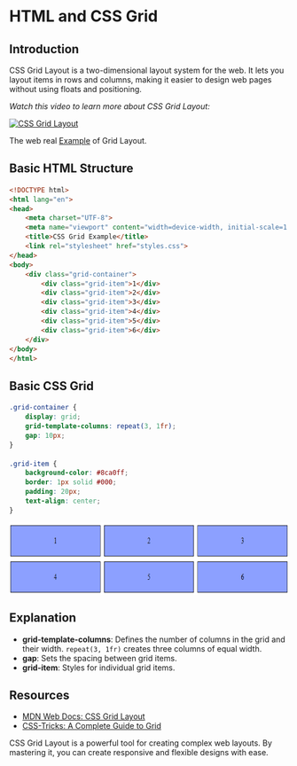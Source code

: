 # HTML and CSS Grid

## Introduction
CSS Grid Layout is a two-dimensional layout system for the web. It lets you layout items in rows and columns, making it easier to design web pages without using floats and positioning.

*Watch this video to learn more about CSS Grid Layout:*

[![CSS Grid Layout](https://img.youtube.com/vi/7kVeCqQCxlk/0.jpg)](https://www.youtube.com/watch?v=7kVeCqQCxlk)

The web real [Example](/Stage-6/dcuments/grid/) of Grid Layout.

## Basic HTML Structure
```html
<!DOCTYPE html>
<html lang="en">
<head>
    <meta charset="UTF-8">
    <meta name="viewport" content="width=device-width, initial-scale=1.0">
    <title>CSS Grid Example</title>
    <link rel="stylesheet" href="styles.css">
</head>
<body>
    <div class="grid-container">
        <div class="grid-item">1</div>
        <div class="grid-item">2</div>
        <div class="grid-item">3</div>
        <div class="grid-item">4</div>
        <div class="grid-item">5</div>
        <div class="grid-item">6</div>
    </div>
</body>
</html>
```

## Basic CSS Grid
```css
.grid-container {
    display: grid;
    grid-template-columns: repeat(3, 1fr);
    gap: 10px;
}

.grid-item {
    background-color: #8ca0ff;
    border: 1px solid #000;
    padding: 20px;
    text-align: center;
}
```

<img src="resources/grid-example-html.png" width="100%" height="130px" alt="grid-example" align="middle">

## Explanation
- **grid-template-columns**: Defines the number of columns in the grid and their width. `repeat(3, 1fr)` creates three columns of equal width.
- **gap**: Sets the spacing between grid items.
- **grid-item**: Styles for individual grid items.

## Resources
- [MDN Web Docs: CSS Grid Layout](https://developer.mozilla.org/en-US/docs/Web/CSS/CSS_Grid_Layout)
- [CSS-Tricks: A Complete Guide to Grid](https://css-tricks.com/snippets/css/complete-guide-grid/)


CSS Grid Layout is a powerful tool for creating complex web layouts. By mastering it, you can create responsive and flexible designs with ease.